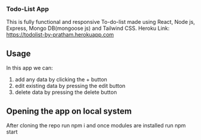 ### Todo-List App
This is fully functional and responsive To-do-list made using React, Node js, Express, Mongo DB(mongoose js) and Tailwind CSS.
Heroku Link: 
 https://todolist-by-pratham.herokuapp.com

## Usage
In this app we can:
1. add any data by clicking the + button
2. edit existing data by pressing the edit button
3. delete data by pressing the delete button

## Opening the app on local system
After cloning the repo run npm i and once modules are installed run npm start




